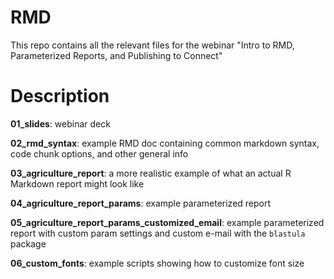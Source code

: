 # RMD 
This repo contains all the relevant files for the webinar "Intro to RMD, Parameterized Reports, and Publishing to Connect"

# Description 

**01_slides**: webinar deck  

**02_rmd_syntax**: example RMD doc containing common markdown syntax, code chunk options, and other general info

**03_agriculture_report**: a more realistic example of what an actual R Markdown report might look like 

**04_agriculture_report_params**: example parameterized report

**05_agriculture_report_params_customized_email**: example parameterized report with custom param settings and custom e-mail with the `blastula` package

**06_custom_fonts**: example scripts showing how to customize font size